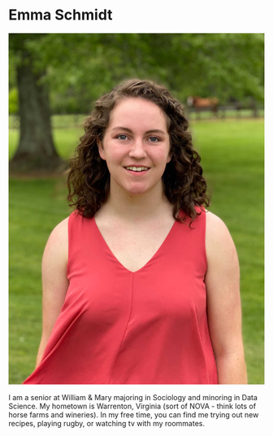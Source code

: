 # Emma Schmidt

![alt text](https://github.com/emma-schmidt/DATA310/blob/main/Image%20from%20iOS.jpg)

I am a senior at William & Mary majoring in Sociology and minoring in Data Science. My hometown is Warrenton, Virginia (sort of NOVA - think lots of horse farms and wineries). In my free time, you can find me trying out new recipes, playing rugby, or watching tv with my roommates. 
